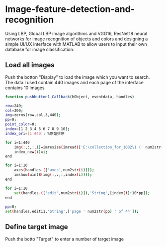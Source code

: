 # Image-feature-detection-and-recognition
Using LBP, Global LBP image algorithms and VGG16, ResNet18 neural networks for image recognition of objects and colors and designing a simple UI/UX interface with MATLAB to allow users to input their own database for image classification.  
## Load all images 
Push the botton "Display" to load the image which you want to search.  
The data I used contain 440 images and each page of the interface contains 10 images
```sh
function pushbutton1_Callback(hObject, eventdata, handles)

row=240;
col=300;
img=zeros(row,col,3,440);
pp=0;
point_color=0;
index=[1 2 3 4 5 6 7 8 9 10];
index_ori=[1:440]; %原始排序

for i=1:440
    img(:,:,:,i)=imresize(imread(['E:\collection_for_1082\1 (' num2str(i) ').jpg']),[row col]);
    index_new(i)=i;
end

for i=1:10
    axes(handles.(['axes',num2str(i)]));
    imshow(uint8(img(:,:,:,index(i))));
end

for i=1:10
    set(handles.(['edit',num2str(i)]),'String',[index(i)+10*pp]);
end
  
pp=0;
set(handles.edit11,'String',['page ' num2str(pp) ' of 44']);
```
## Define target image
Push the botto "Target" to enter a number of target image

